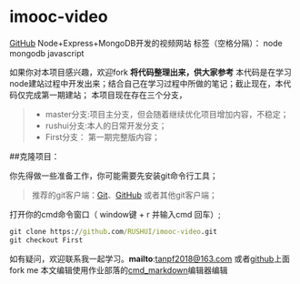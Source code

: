 # imooc-video 
[GitHub][1] 
Node+Express+MongoDB开发的视频网站
标签（空格分隔）： node mongodb javascript

如果你对本项目感兴趣，欢迎fork
**将代码整理出来，供大家参考**
本代码是在学习node建站过程中开发出来；结合自己在学习过程中所做的笔记；截止现在，本代码仅完成第一期建站；
本项目现在存在三个分支，
> * master分支:项目主分支，但会随着继续优化项目增加内容，不稳定；
> * rushui分支:本人的日常开发分支；
> * First分支： 第一期完整版内容；

##克隆项目：

你先得做一些准备工作，你可能需要先安装git命令行工具；
> 推荐的git客户端：[Git][2]、[GitHub][3] 或者其他git客户端；

打开你的cmd命令窗口（ window键 + r 并输入cmd 回车）;
```cmd
git clone https://github.com/RUSHUI/imooc-video.git
git checkout First
```

如有疑问，欢迎联系我一起学习。**mailto**:tanpf2018@163.com
或者[github][4]上面fork me
本文编辑使用作业部落的[cmd_markdown][5]编辑器编辑


 


  [1]: https://github.com/RUSHUI/imooc-video
  [2]: https://git-scm.com/ "git-scm"
  [3]: https://desktop.github.com/ "GitHub For Window"
  [4]: https://github.com/RUSHUI
  [5]: https://www.zybuluo.com/mdeditor
